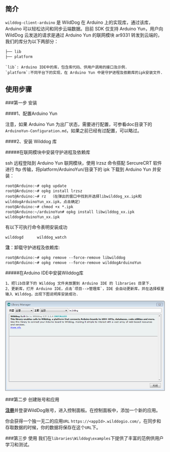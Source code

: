 ## 简介
`wilddog-client-arduino` 是 WildDog 在 Arduino 上的实现库，通过该库，Arduino 可以轻松访问和同步云端数据。目前 SDK 仅支持 Arduino Yun，用户向 WildDog 云发送的请求是通过 Arduino Yun 的联网模块 ar9331 转发到云端的，我们的库分为以下两部分：

	├── lib
	├── platform

	`lib`: Arduino IDE中的库，包含库代码、供用户调用的接口及示例.
	`platform`:不同平台下的实现，在 Arduino Yun 中是守护进程及依赖库的ipk安装文件.

## 使用步骤
	
###第一步 安装

####1、配置Arduino Yun

注意，如果 Arduino Yun 为出厂状态，需要进行配置，可参看doc目录下的`ArduinoYun-Configuration.md`，如果之前已经有过配置，可以略过。

####2、安装 Wilddog 库

#####在联网模块中安装守护进程及依赖库

ssh 远程登陆到 Arduino Yun 联网模块，使用 lrzsz 命令搭配 SercureCRT 软件进行 ftp 传输，将platform/ArduinoYun/目录下的 ipk 下载到 Arduino Yun 并安装：

	root@Arduino:~# opkg update
	root@Arduino:~# opkg install lrzsz
	root@Arduino:~# rz	（在弹出的窗口中找到并选择libwilddog_xx.ipk和wilddogArduinoYun_xx.ipk，点击确定）
	root@Arduino:~# chmod +x *.ipk
	root@Arduino:~/arduinoYun# opkg install libwilddog_xx.ipk wilddogArduinoYun_xx.ipk

有以下可执行命令表明安装成功

	wilddogd      wilddog_watch
		
**注**：卸载守护进程及依赖库:

	root@Arduino:~# opkg remove --force-remove libwilddog 
	root@Arduino:~# opkg remove --force-remove wilddogArduinoYun

#####在Arduino IDE中安装Wilddog库

	1、把lib目录下的 Wilddog 文件夹放置到 Arduino IDE 的 libraries 目录下.
	2、更新库，打开 Arduino IDE，点击`项目-->管理库`，IDE 会自动更新库，并在选择框里输入 Wilddog，出现下图说明库安装成功.
	
![](./doc/res/arduino_ide_updata.png )

###第二步 创建账号和应用

[**注册**](https://www.wilddog.com/my-account/signup)并登录WildDog账号，进入控制面板。在控制面板中，添加一个新的应用。

你会获得一个独一无二的应用`URL` `https://<appId>.wilddogio.com/`，在同步和存取数据的时候，你的数据将保存在这个`URL`下。

###第三步 使用
我们在`libraries\Wilddog\examples`下提供了丰富的范例供用户学习和测试。
